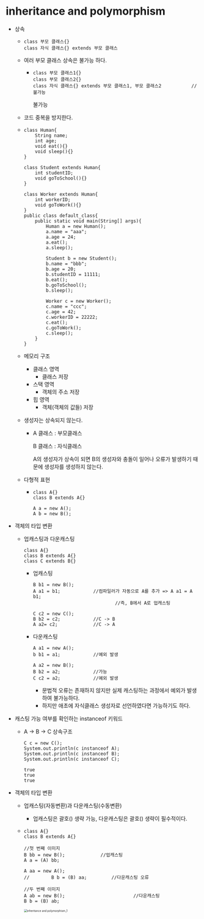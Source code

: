 # inheritance and polymorphism

- 상속

  - ```
    class 부모 클래스{}
    class 자식 클래스{} extends 부모 클래스
    ```

  - 여러 부모 클래스 상속은 불가능 하다.

    - ```
      class 부모 클래스1{}
      class 부모 클래스2{}
      class 자식 클래스{} extends 부모 클래스1, 부모 클래스2			// 불가능
      ```

      불가능

  - 코드 중복을 방지한다.

  - ```
    class Human{
        String name;
        int age;
        void eat(){}
        void sleep(){}
    }
    
    class Student extends Human{
        int studentID;
        void goToSchool(){}
    }
    
    class Worker extends Human{
        int workerID;
        void goToWork(){}
    }
    public class default_class{
        public static void main(String[] args){
            Human a = new Human();
            a.name = "aaa";
            a.age = 24;
            a.eat();
            a.sleep();
            
            Student b = new Student();
            b.name = "bbb";
            b.age = 20;
            b.studentID = 11111;
            b.eat();
            b.goToSchool();
            b.sleep();
            
            Worker c = new Worker();
            c.name = "ccc";
            c.age = 42;
            c.workerID = 22222;
            c.eat();
            c.goToWork();
            c.sleep();
        }
    }
    ```

  - 메모리 구조

    - 클래스 영역
      - 클래스 저장
    - 스택 영역
      - 객체의 주소 저장
    - 힙 영역
      - 객체(객체의 값들) 저장

  - 생성자는 상속되지 않는다.

    - A 클래스 : 부모클래스

      B 클래스 : 자식클래스

      A의 생성자가 상속이 되면 B의 생성자와 충돌이 일어나 오류가 발생하기 때문에 생성자를 생성하지 않는다.

  - 다형적 표현

    - ```
      class A{}
      class B extends A{}
      
      A a = new A();
      A b = new B();
      ```

- 객체의 타입 변환

  - 업캐스팅과 다운캐스팅

    ```
    class A{}
    class B extends A{}
    class C extends B{}
    ```

    - 업캐스팅

      ```
      B b1 = new B();
      A a1 = b1;			//컴파일러가 자동으로 A를 추가 => A a1 = A b1;
      								//즉, B에서 A로 업캐스팅
      
      C c2 = new C();
      B b2 = c2;			//C -> B
      A a2= c2;				//C -> A
      ```

    - 다운캐스팅

      ```
      A a1 = new A();
      b b1 = a1;			//예외 발생
      
      A a2 = new B();
      B b2 = a2;			//가능
      C c2 = a2;			//예외 발생
      ```

      - 문법적 오류는 존재하지 않지만 실제 캐스팅하는 과정에서 예외가 발생하여 불가능하다.
      - 하지만 애초에 자식클래스 생성자로 선언하였다면 가능하기도 하다.

- 캐스팅 가능 여부를 확인하는 instanceof 키워드

  - A -> B -> C 상속구조

    ```
    C c = new C();
    System.out.println(c instanceof A);
    System.out.println(c instanceof B);
    System.out.println(c instanceof C);
    ```

    ```
    true
    true
    true
    ```

- 객체의 타입 변환

  - 업캐스팅(자동변환)과 다운캐스팅(수동변환)

    - 업캐스팅은 괄호() 생략 가능, 다운캐스팅은 괄호() 생략이 필수적이다.
  
  - ```
    class A{}
    class B extends A{}
    ```

    ```
    //첫 번째 이미지
    B bb = new B();             //업캐스팅
    A a = (A) bb;
    
    A aa = new A();             
    //        B b = (B) aa;			//다운캐스팅 오류
    ```
  
    ```
    //두 번째 이미지
    A ab = new B();							//다운캐스팅
    B b = (B) ab;			
    ```
  
    <img src="/Users/seongwon/workspace/study/Java/Java_study/inheritance and polymorphism_1.png" alt="inheritance and polymorphism_1" style="zoom:50%;" />